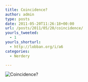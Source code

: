 ```yaml
---
title: Coincidence?
author: admin
type: posts
date: 2011-05-20T11:26:18+00:00
url: /posts/2011/05/20/coincidence/
yourls_tweeted:
  - 1
yourls_shorturl:
  - http://lobban.org/i/a6
categories:
  - Nerdery

---
```

<img class="alignnone size-full wp-image-1469215907" title="Coincidence?" src="https://lobban.org/wp-content/uploads/2011/05/Screen-shot-2011-05-20-at-11.25.40.png" alt="Coincidence?" srcset="https://lobban.org/wp-content/uploads/2011/05/Screen-shot-2011-05-20-at-11.25.40.png 330w, https://lobban.org/wp-content/uploads/2011/05/Screen-shot-2011-05-20-at-11.25.40-300x172.png 300w" sizes="(max-width: 330px) 100vw, 330px" />